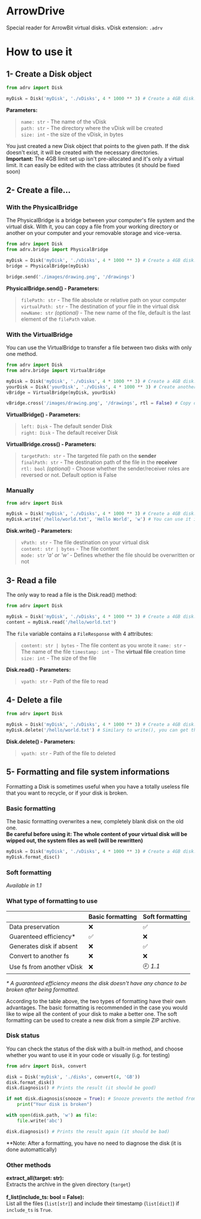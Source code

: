 # ArrowDrive
Special reader for ArrowBit virtual disks.
vDisk extension: `.adrv`

# How to use it

## 1- Create a Disk object
```py
from adrv import Disk

myDisk = Disk('myDisk', './vDisks', 4 * 1000 ** 3) # Create a 4GB disk.
```

**Parameters:**
> `name: str` - The name of the vDisk<br>
> `path: str` - The directory where the vDisk will be created<br>
> `size: int` - the size of the vDisk, in bytes<br>

You just created a new Disk object that points to the given path. If the disk doesn't exist, it will be created with the necessary directories.<br>
**Important:** The 4GB limit set up isn't pre-allocated and it's only a virtual limit. It can easily be edited with the class attributes (it should be fixed soon)

## 2- Create a file...

### With the PhysicalBridge

The PhysicalBridge is a bridge between your computer's file system and the virtual disk. With it, you can copy a file from your working directory or another on your computer and your removable storage and vice-versa.

```py
from adrv import Disk
from adrv.bridge import PhysicalBridge

myDisk = Disk('myDisk', './vDisks', 4 * 1000 ** 3) # Create a 4GB disk.
bridge = PhysicalBridge(myDisk)

bridge.send('./images/drawing.png', '/drawings')
```

**PhysicalBridge.send() - Parameters:**
> `filePath: str` - The file absolute or relative path on your computer<br>
> `virtualPath: str` - The destination of your file in the virtual disk<br>
> `newName: str` *(optional)* - The new name of the file, default is the last element of the `filePath` value.<br>

### With the VirtualBridge
You can use the VirtualBridge to transfer a file between two disks with only one method.

```py
from adrv import Disk
from adrv.bridge import VirtualBridge

myDisk = Disk('myDisk', './vDisks', 4 * 1000 ** 3) # Create a 4GB disk.
yourDisk = Disk('yourDisk', './vDisks', 4 * 1000 ** 3) # Create another 4GB disk.
vBridge = VirtualBridge(myDisk, yourDisk)

vBridge.cross('/images/drawing.png', '/drawings', rtl = False) # Copy drawing.png on the first disk to the /drawings directory of the second disk
```

**VirtualBridge() - Parameters:**
> `left: Disk` - The default sender Disk<br>
> `right: Disk` - The default receiver Disk<br>

**VirtualBridge.cross() - Parameters:**
> `targetPath: str` - The targeted file path on the **sender**<br>
> `finalPath: str` - The destination path of the file in the **receiver**<br>
> `rtl: bool` _(optional)_ - Choose whether the sender/receiver roles are reversed or not. Default option is False<br>

### Manually
```py
from adrv import Disk

myDisk = Disk('myDisk', './vDisks', 4 * 1000 ** 3) # Create a 4GB disk.
myDisk.write('/hello/world.txt', 'Hello World', 'w') # You can use it in a variable to see how many bytes have been written
```

**Disk.write() - Parameters:**
> `vPath: str` - The file destination on your virtual disk<br>
> `content: str | bytes` - The file content<br>
> `mode: str` _'a' or 'w'_ - Defines whether the file should be overwritten or not<br>

## 3- Read a file

The only way to read a file is the Disk.read() method:
```py
from adrv import Disk

myDisk = Disk('myDisk', './vDisks', 4 * 1000 ** 3) # Create a 4GB disk.
content = myDisk.read('/hello/world.txt')
```

The `file` variable contains a `FileResponse` with 4 attributes:
> `content: str | bytes` - The file content as you wrote it
> `name: str` - The name of the file
> `timestamp: int` - The **virtual file** creation time
> `size: int` - The size of the file

**Disk.read() - Parameters:**
> `vpath: str` - Path of the file to read

## 4- Delete a file

```py
from adrv import Disk

myDisk = Disk('myDisk', './vDisks', 4 * 1000 ** 3) # Create a 4GB disk.
myDisk.delete('/hello/world.txt') # Similary to write(), you can get the amount of bytes removed from the disk
```

**Disk.delete() - Parameters:**
> `vpath: str` - Path of the file to deleted

## 5- Formatting and file system informations
Formatting a Disk is sometimes useful when you have a totally useless file that you want to recycle, or if your disk is broken.

### Basic formatting
The basic formatting overwrites a new, completely blank disk on the old one.<br>
**Be careful before using it: The whole content of your virtual disk will be wipped out, the system files as well (will be rewritten)**

```py
myDisk = Disk('myDisk', './vDisks', 4 * 1000 ** 3) # Create a 4GB disk.
myDisk.format_disc()
```

### Soft formatting
_Available in 1.1_

### What type of formatting to use

|                       	| Basic formatting   	| Soft formatting    	|
|--------------------------	|----------------------	|---------------------- |
| Data preservation     	| :x:                	| :white_check_mark: 	|
| Guarenteed efficiency* 	| :white_check_mark: 	| :x:                	|
| Generates disk if absent  | :x:                   | :white_check_mark:    |
| Convert to another fs     | :x:                   | :x:                   |
| Use fs from another vDisk | :x:                   | :clock9: _1.1_        |

_* A guaranteed efficiency means the disk doesn't have any chance to be broken after being formatted._ <br>

According to the table above, the two types of formatting have their own advantages. The basic formatting is recommended in the case you would like to wipe all the content of your disk to make a better one. The soft formatting can be used to create a new disk from a simple ZIP archive.

### Disk status

You can check the status of the disk with a built-in method, and choose whether you want to use it in your code or visually (i.g. for testing)

```py
from adrv import Disk, convert

disk = Disk('myDisk', './disks', convert(4, 'GB'))
disk.format_disk()
disk.diagnosis() # Prints the result (it should be good)

if not disk.diagnosis(snooze = True): # Snooze prevents the method from printing
    print("Your disk is broken")

with open(disk.path, 'w') as file:
    file.write('abc')

disk.diagnosis() # Prints the result again (it should be bad)
```

**Note: After a formatting, you have no need to diagnose the disk (it is done automattically)

### Other methods

**extract_all(target: str):**<br>
Extracts the archive in the given directory (`target`)<br><br>
**f_list(include_ts: bool = False):**<br>
List all the files (`list[str]`) and include their timestamp (`list[dict]`) if `include_ts` is `True`.